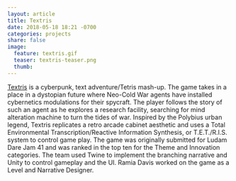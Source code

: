 ```yaml
---
layout: article
title: Textris
date: 2018-05-18 18:21 -0700
categories: projects
share: false
image:
  feature: textris.gif
  teaser: textris-teaser.png
  thumb:
---
```

[Textris](https://teame.itch.io/textris) is a cyberpunk, text adventure/Tetris mash-up. The game takes in a place in a dystopian future where Neo-Cold War agents have installed cybernetics modulations for their spycraft. The player follows the story of such an agent as he explores a research facility, searching for mind alteration machine to turn the tides of war. Inspired by the Polybius urban legend, Textris replicates a retro arcade cabinet aesthetic and uses a Total Environmental Transcription/Reactive Information Synthesis, or T.E.T./R.I.S. system to control game play. 
The game was originally submitted for Ludam Dare Jam 41 and was ranked in the top ten for the Theme and Innovation categories. The team used Twine to implement the branching narrative and Unity to control gameplay and the UI. Ramia Davis worked on the game as a Level and Narrative Designer. 